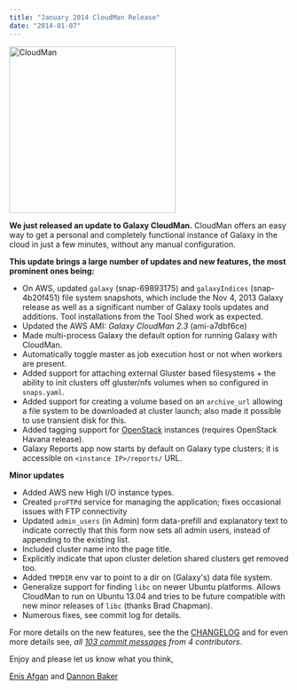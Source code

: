 ```yaml
---
title: "January 2014 CloudMan Release"
date: "2014-01-07"
---
```

<div class='right'><a href='/cloudman/'><img src="/src/images/logos/CloudManWideBlackLogo.png" alt="CloudMan" width="300" /></a></div>

**We just released an update to Galaxy CloudMan.** CloudMan offers an easy way to get a personal and completely functional instance of Galaxy in the cloud in just a few minutes, without any manual configuration.

**This update brings a large number of updates and new features, the most prominent ones being:**

* On AWS, updated `galaxy` (snap-69893175) and `galaxyIndices` (snap-4b20f451) file system snapshots, which include the Nov 4, 2013 Galaxy release as well as a significant number of Galaxy tools updates and additions. Tool installations from the Tool Shed work as expected.
* Updated the AWS AMI: *Galaxy CloudMan 2.3* (ami-a7dbf6ce)
* Made multi-process Galaxy the default option for running Galaxy with CloudMan.
* Automatically toggle master as job execution host or not when workers are present.
* Added support for attaching external Gluster based filesystems + the ability to init clusters off gluster/nfs volumes when so configured in `snaps.yaml`.
* Added support for creating a volume based on an `archive_url` allowing a file system to be downloaded at cluster launch; also made it possible to use transient disk for this.
* Added tagging support for [OpenStack](http://openstack.org/) instances (requires OpenStack Havana release).
* Galaxy Reports app now starts by default on Galaxy type clusters; it is accessible on `<instance IP>/reports/` URL.

**Minor updates**

* Added AWS new High I/O instance types.
* Created `proFTPd` service for managing the application; fixes occasional issues with FTP connectivity
* Updated `admin_users` (in Admin) form data-prefill and explanatory text to indicate correctly that this form now sets all admin users, instead of appending to the existing list.
* Included cluster name into the page title.
* Explicitly indicate that upon cluster deletion shared clusters get removed too.
* Added `TMPDIR` env var to point to a dir on (Galaxy's) data file system.
* Generalize support for finding ``libc`` on newer Ubuntu platforms. Allows CloudMan to run on Ubuntu 13.04 and tries to be future compatible with new minor releases of `libc` (thanks Brad Chapman).
* Numerous fixes, see commit log for details.

For more details on the new features, see the the [CHANGELOG](https://bitbucket.org/galaxy/cloudman/src/tip/CHANGELOG.md?at=default) and for even more details see, *all [103 commit messages](https://bitbucket.org/galaxy/cloudman/commits/all?search=a6bf542%3Acc55ca9) from 4 contributors*.

Enjoy and please let us know what you think,

[Enis Afgan](/people/enis-afgan/) and [Dannon Baker](/people/dannon-baker/)
